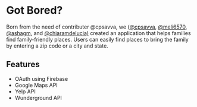 # Got Bored?
Born from the need of contributer @cpsavva, we ([@cpsavva](https://github.com/cpsavva), [@meli6570](https://github.com/meli6570), [@ashagm](https://github.com/ashagm), and [@chiaramdelucia)](https://github.com/chiaramdelucia) created an application that helps families find family-friendly places. Users can easily find places to bring the family by entering a zip code or a city and state.

## Features 
* OAuth using Firebase
* Google Maps API 
* Yelp API 
* Wunderground API

